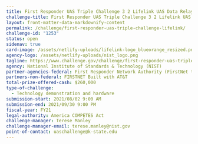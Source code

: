 ```yaml
---
title: First Responder UAS Triple Challenge 3 2 Lifelink UAS Data Relay
challenge-title: First Responder UAS Triple Challenge 3 2 Lifelink UAS Data Relay
layout: front-matter-data-markdownify-content
permalink: /challenge/first-responder-uas-triple-challenge-lifelink/
challenge-id: "1253"
status: open
sidenav: true
card-image: /assets/netlify-uploads/lifelink-logo_blueorange_resized.png
agency-logo: /assets/netlify-uploads/nist_logo.png
tagline: https://www.challenge.gov/challenge/first-responder-uas-triple-challenge-lifelink/
agency: National Institute of Standards & Technology (NIST)
partner-agencies-federal: First Responder Network Authority (FirstNet the Authority)
partners-non-federal: FIRSTNET Built with AT&T
total-prize-offered-cash: $260,000
type-of-challenge:
  - Technology demonstration and hardware
submission-start: 2021/08/02 9:00 AM
submission-end: 2021/09/30 9:00 PM
fiscal-year: FY21
legal-authority: America COMPETES Act
challenge-manager: Terese Manley
challenge-manager-email: terese.manley@nist.gov
point-of-contact: uaschallenge@k-state.edu
---
```

